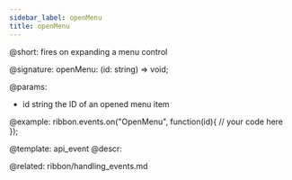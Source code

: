 ```yaml
---
sidebar_label: openMenu
title: openMenu
---          
```


@short: fires on expanding a menu control

@signature: openMenu: (id: string) => void;

@params:
- id 		string		the ID of an opened menu item

@example:
ribbon.events.on("OpenMenu", function(id){
    // your code here
});


@template: api_event
@descr:

@related: ribbon/handling_events.md

